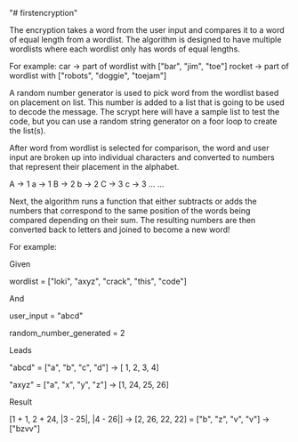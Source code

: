 "# firstencryption" 

The encryption takes a word from the user input and compares it to a word of equal length from a wordlist. The algorithm is designed to have multiple wordlists where each wordlist only has words of equal lengths.

For example:
car -> part of wordlist with ["bar", "jim", "toe"]
rocket -> part of wordlist with ["robots", "doggie", "toejam"]

A random number generator is used to pick word from the wordlist based on placement on list. This number is added to a list that is going to be used to decode the message. 
The scrypt here will have a sample list to test the code, but you can use a random string generator on a foor loop to create the list(s). 

After word from wordlist is selected for comparison, the word and user input are broken up into individual characters and converted to numbers that represent their placement in the alphabet.

A -> 1
a -> 1
B -> 2
b -> 2
C -> 3
c -> 3
...
...

Next, the algorithm runs a function that either subtracts or adds the numbers that correspond to the same position of the words being compared depending on their sum.
The resulting numbers are then converted back to letters and joined to become a new word!

For example:

Given

wordlist = ["loki", "axyz", "crack", "this", "code"]

And

user_input = "abcd"

random_number_generated = 2

Leads

"abcd" = ["a", "b", "c", "d"] -> [ 1, 2, 3, 4]

"axyz" = ["a", "x", "y", "z"] -> [1, 24, 25, 26]

Result

[1 + 1, 2 + 24, |3 - 25|, |4 - 26|] -> [2, 26, 22, 22] = ["b", "z", "v", "v"] -> ["bzvv"]



